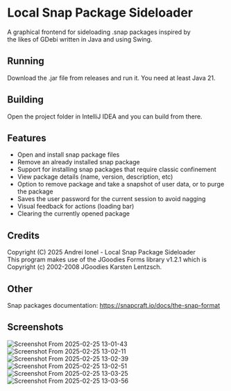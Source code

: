 # Local Snap Package Sideloader
A graphical frontend for sideloading .snap packages inspired by  
the likes of GDebi written in Java and using Swing.   
## Running
Download the .jar file from releases and run it.
You need at least Java 21.
## Building
Open the project folder in IntelliJ IDEA and you can build from there.  
## Features
- Open and install snap package files
- Remove an already installed snap package
- Support for installing snap packages that require classic confinement
- View package details (name, version, description, etc)
- Option to remove package and take a snapshot of user data, or to purge the package
- Saves the user password for the current session to avoid nagging
- Visual feedback for actions (loading bar)
- Clearing the currently opened package
## Credits
Copyright (C) 2025 Andrei Ionel - Local Snap Package Sideloader  
This program makes use of the JGoodies Forms library v1.2.1 which is Copyright (c) 2002-2008 JGoodies Karsten Lentzsch.
## Other
Snap packages documentation: https://snapcraft.io/docs/the-snap-format  
## Screenshots
![Screenshot From 2025-02-25 13-01-43](https://github.com/user-attachments/assets/fc1e01fc-ee91-49c4-a3e3-9d9477fe4acd)
![Screenshot From 2025-02-25 13-02-11](https://github.com/user-attachments/assets/0eff87d4-0ecc-4c86-8a07-5a22c6e59159)
![Screenshot From 2025-02-25 13-02-39](https://github.com/user-attachments/assets/cee7d833-9793-4dbe-8777-0e51eb59c2e4)
![Screenshot From 2025-02-25 13-02-51](https://github.com/user-attachments/assets/aacd7e03-4176-44a6-ac63-51762ebf0063)
![Screenshot From 2025-02-25 13-03-25](https://github.com/user-attachments/assets/696c64c1-7847-4e42-a21d-b8fb2e8c13b6)
![Screenshot From 2025-02-25 13-03-56](https://github.com/user-attachments/assets/4254109a-9d13-4272-9548-f9be12245049)






